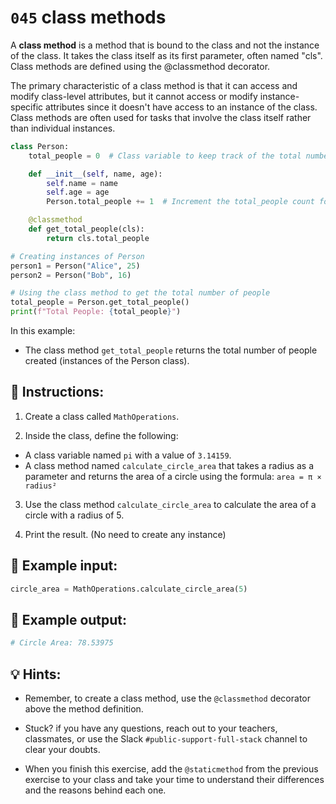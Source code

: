 # `045` class methods

A **class method** is a method that is bound to the class and not the instance of the class. It takes the class itself as its first parameter, often named "cls". Class methods are defined using the @classmethod decorator.

The primary characteristic of a class method is that it can access and modify class-level attributes, but it cannot access or modify instance-specific attributes since it doesn't have access to an instance of the class. Class methods are often used for tasks that involve the class itself rather than individual instances.

```py
class Person:
    total_people = 0  # Class variable to keep track of the total number of people

    def __init__(self, name, age):
        self.name = name
        self.age = age
        Person.total_people += 1  # Increment the total_people count for each new instance

    @classmethod
    def get_total_people(cls):
        return cls.total_people

# Creating instances of Person
person1 = Person("Alice", 25)
person2 = Person("Bob", 16)

# Using the class method to get the total number of people
total_people = Person.get_total_people()
print(f"Total People: {total_people}")
```  

In this example:

+ The class method `get_total_people` returns the total number of people created (instances of the Person class).

## 📝 Instructions:

1. Create a class called `MathOperations`.

2. Inside the class, define the following:

+ A class variable named `pi` with a value of `3.14159`.
+ A class method named `calculate_circle_area` that takes a radius as a parameter and returns the area of a circle using the formula: `area = π × radius²`

3. Use the class method `calculate_circle_area` to calculate the area of a circle with a radius of 5.

4. Print the result. (No need to create any instance)

## 📎 Example input:

```py
circle_area = MathOperations.calculate_circle_area(5)
```

## 📎 Example output:

```py
# Circle Area: 78.53975
```


## 💡 Hints:

+ Remember, to create a class method, use the `@classmethod` decorator above the method definition.

+ Stuck? if you have any questions, reach out to your teachers, classmates, or use the Slack `#public-support-full-stack` channel to clear your doubts.

+ When you finish this exercise, add the `@staticmethod` from the previous exercise to your class and take your time to understand their differences and the reasons behind each one.
